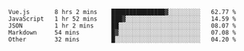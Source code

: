 
<!--
**xy406043/xy406043** is a ✨ _special_ ✨ repository because its `README.md` (this file) appears on your GitHub profile.

Here are some ideas to get you started:

- 🔭 I’m currently working on ...
- 🌱 I’m currently learning ...
- 👯 I’m looking to collaborate on ...
- 🤔 I’m looking for help with ...
- 💬 Ask me about ...
- 📫 How to reach me: ...
- 😄 Pronouns: ...
- ⚡ Fun fact: ...
-->

<!--START_SECTION:waka-->
```text
Vue.js       8 hrs 2 mins    ███████████████▓░░░░░░░░░   62.77 % 
JavaScript   1 hr 52 mins    ███▓░░░░░░░░░░░░░░░░░░░░░   14.59 % 
JSON         1 hr 2 mins     ██░░░░░░░░░░░░░░░░░░░░░░░   08.07 % 
Markdown     54 mins         █▓░░░░░░░░░░░░░░░░░░░░░░░   07.08 % 
Other        32 mins         █░░░░░░░░░░░░░░░░░░░░░░░░   04.20 % 
```
<!--END_SECTION:waka-->
